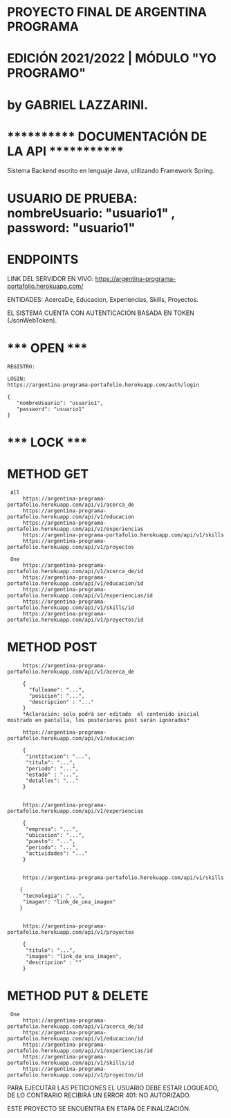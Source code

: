 # PROYECTO FINAL DE ARGENTINA PROGRAMA 
# EDICIÓN 2021/2022 | MÓDULO "YO PROGRAMO" 
# by GABRIEL LAZZARINI.

# **********   DOCUMENTACIÓN DE LA API    ***********
 
 Sistema Backend escrito en lenguaje Java, utilizando Framework Spring.
 
 # USUARIO DE PRUEBA: nombreUsuario: "usuario1" , password: "usuario1"
 
 # ENDPOINTS
 LINK DEL SERVIDOR EN VIVO: https://argentina-programa-portafolio.herokuapp.com/
 
 ENTIDADES: AcercaDe, Educacion, Experiencias, Skills, Proyectos.
 
 EL SISTEMA CUENTA CON AUTENTICACIÓN BASADA EN TOKEN (JsonWebToken).
 
 #  *** OPEN ***
    REGISTRO: 
    
    LOGIN:
    https://argentina-programa-portafolio.herokuapp.com/auth/login
    
    { 
       "nombreUsuario": "usuario1",
       "password": "usuario1"
    }
 
 # *** LOCK ***
 
   # METHOD GET 
     All
         https://argentina-programa-portafolio.herokuapp.com/api/v1/acerca_de
         https://argentina-programa-portafolio.herokuapp.com/api/v1/educacion
         https://argentina-programa-portafolio.herokuapp.com/api/v1/experiencias
         https://argentina-programa-portafolio.herokuapp.com/api/v1/skills
         https://argentina-programa-portafolio.herokuapp.com/api/v1/proyectos

     One
         https://argentina-programa-portafolio.herokuapp.com/api/v1/acerca_de/id
         https://argentina-programa-portafolio.herokuapp.com/api/v1/educacion/id
         https://argentina-programa-portafolio.herokuapp.com/api/v1/experiencias/id
         https://argentina-programa-portafolio.herokuapp.com/api/v1/skills/id
         https://argentina-programa-portafolio.herokuapp.com/api/v1/proyectos/id
         
   # METHOD POST
     
         https://argentina-programa-portafolio.herokuapp.com/api/v1/acerca_de
         
         {
           "fullname": "...",
           "posicion": "...",
           "descripcion" : "..."
         }
         *Aclaración: solo podrá ser editado  el contenido inicial mostrado en pantalla, los posteriores post serán ignorados*
         
         https://argentina-programa-portafolio.herokuapp.com/api/v1/educacion
         
         {
          "institucion": "...",
          "titulo": "...",
          "periodo": "...", 
          "estado" : "...",
          "detalles": "..."
         }
         
         
         https://argentina-programa-portafolio.herokuapp.com/api/v1/experiencias
         
         {
          "empresa": "...",
          "ubicacion": "...",
          "puesto": "...",
          "periodo": "...",
          "actividades": "..."
         }
         
         
         https://argentina-programa-portafolio.herokuapp.com/api/v1/skills
         
        {
         "tecnologia": "...",
         "imagen": "link_de_una_imagen"
        }
         
         
         https://argentina-programa-portafolio.herokuapp.com/api/v1/proyectos
         
         {
          "titulo": "...",
          "imagen": "link_de_una_imagen",
          "descripcion" : ""
         }
         
         

   
   # METHOD PUT & DELETE
     One
         https://argentina-programa-portafolio.herokuapp.com/api/v1/acerca_de/id
         https://argentina-programa-portafolio.herokuapp.com/api/v1/educacion/id
         https://argentina-programa-portafolio.herokuapp.com/api/v1/experiencias/id
         https://argentina-programa-portafolio.herokuapp.com/api/v1/skills/id
         https://argentina-programa-portafolio.herokuapp.com/api/v1/proyectos/id
   
 
 
    
  PARA EJECUTAR LAS PETICIONES EL USUARIO DEBE ESTAR LOGUEADO, 
  DE LO CONTRARIO RECIBIRÁ UN ERROR 401: NO AUTORIZADO.
  
  ESTE PROYECTO SE ENCUENTRA EN ETAPA DE FINALIZACIÓN.

  
  
 
 
